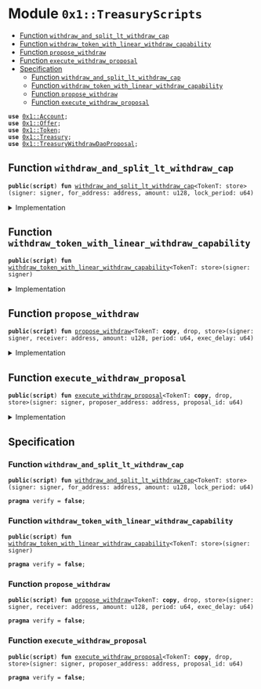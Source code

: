 
<a name="0x1_TreasuryScripts"></a>

# Module `0x1::TreasuryScripts`



-  [Function `withdraw_and_split_lt_withdraw_cap`](#0x1_TreasuryScripts_withdraw_and_split_lt_withdraw_cap)
-  [Function `withdraw_token_with_linear_withdraw_capability`](#0x1_TreasuryScripts_withdraw_token_with_linear_withdraw_capability)
-  [Function `propose_withdraw`](#0x1_TreasuryScripts_propose_withdraw)
-  [Function `execute_withdraw_proposal`](#0x1_TreasuryScripts_execute_withdraw_proposal)
-  [Specification](#@Specification_0)
    -  [Function `withdraw_and_split_lt_withdraw_cap`](#@Specification_0_withdraw_and_split_lt_withdraw_cap)
    -  [Function `withdraw_token_with_linear_withdraw_capability`](#@Specification_0_withdraw_token_with_linear_withdraw_capability)
    -  [Function `propose_withdraw`](#@Specification_0_propose_withdraw)
    -  [Function `execute_withdraw_proposal`](#@Specification_0_execute_withdraw_proposal)


<pre><code><b>use</b> <a href="Account.md#0x1_Account">0x1::Account</a>;
<b>use</b> <a href="Offer.md#0x1_Offer">0x1::Offer</a>;
<b>use</b> <a href="Token.md#0x1_Token">0x1::Token</a>;
<b>use</b> <a href="Treasury.md#0x1_Treasury">0x1::Treasury</a>;
<b>use</b> <a href="TreasuryWithdrawDaoProposal.md#0x1_TreasuryWithdrawDaoProposal">0x1::TreasuryWithdrawDaoProposal</a>;
</code></pre>



<a name="0x1_TreasuryScripts_withdraw_and_split_lt_withdraw_cap"></a>

## Function `withdraw_and_split_lt_withdraw_cap`



<pre><code><b>public</b>(<b>script</b>) <b>fun</b> <a href="TreasuryScripts.md#0x1_TreasuryScripts_withdraw_and_split_lt_withdraw_cap">withdraw_and_split_lt_withdraw_cap</a>&lt;TokenT: store&gt;(signer: signer, for_address: address, amount: u128, lock_period: u64)
</code></pre>



<details>
<summary>Implementation</summary>


<pre><code><b>public</b>(<b>script</b>) <b>fun</b> <a href="TreasuryScripts.md#0x1_TreasuryScripts_withdraw_and_split_lt_withdraw_cap">withdraw_and_split_lt_withdraw_cap</a>&lt;TokenT: store&gt;(
    signer: signer,
    for_address: address,
    amount: u128,
    lock_period: u64,
) {
    // 1. take cap: LinearWithdrawCapability&lt;TokenT&gt;
    <b>let</b> cap = <a href="Treasury.md#0x1_Treasury_remove_linear_withdraw_capability">Treasury::remove_linear_withdraw_capability</a>&lt;TokenT&gt;(&signer);

    // 2. withdraw token and split
    <b>let</b> (tokens, new_cap) = <a href="Treasury.md#0x1_Treasury_split_linear_withdraw_cap">Treasury::split_linear_withdraw_cap</a>(&<b>mut</b> cap, amount);

    // 3. deposit
    <a href="Account.md#0x1_Account_deposit_to_self">Account::deposit_to_self</a>(&signer, tokens);

    // 4. put or destroy key
    <b>if</b> (<a href="Treasury.md#0x1_Treasury_is_empty_linear_withdraw_capability">Treasury::is_empty_linear_withdraw_capability</a>(&cap)) {
        <a href="Treasury.md#0x1_Treasury_destroy_linear_withdraw_capability">Treasury::destroy_linear_withdraw_capability</a>(cap);
    } <b>else</b> {
        <a href="Treasury.md#0x1_Treasury_add_linear_withdraw_capability">Treasury::add_linear_withdraw_capability</a>(&signer, cap);
    };

    // 5. offer
    <a href="Offer.md#0x1_Offer_create">Offer::create</a>(&signer, new_cap, for_address, lock_period);
}
</code></pre>



</details>

<a name="0x1_TreasuryScripts_withdraw_token_with_linear_withdraw_capability"></a>

## Function `withdraw_token_with_linear_withdraw_capability`



<pre><code><b>public</b>(<b>script</b>) <b>fun</b> <a href="TreasuryScripts.md#0x1_TreasuryScripts_withdraw_token_with_linear_withdraw_capability">withdraw_token_with_linear_withdraw_capability</a>&lt;TokenT: store&gt;(signer: signer)
</code></pre>



<details>
<summary>Implementation</summary>


<pre><code><b>public</b>(<b>script</b>) <b>fun</b> <a href="TreasuryScripts.md#0x1_TreasuryScripts_withdraw_token_with_linear_withdraw_capability">withdraw_token_with_linear_withdraw_capability</a>&lt;TokenT: store&gt;(
    signer: signer,
) {
    // 1. take cap
    <b>let</b> cap = <a href="Treasury.md#0x1_Treasury_remove_linear_withdraw_capability">Treasury::remove_linear_withdraw_capability</a>&lt;TokenT&gt;(&signer);

    // 2. withdraw token
    <b>let</b> tokens = <a href="Treasury.md#0x1_Treasury_withdraw_with_linear_capability">Treasury::withdraw_with_linear_capability</a>(&<b>mut</b> cap);

    // 3. deposit
    <a href="Account.md#0x1_Account_deposit_to_self">Account::deposit_to_self</a>(&signer, tokens);

    // 4. put or destroy key
    <b>if</b> (<a href="Treasury.md#0x1_Treasury_is_empty_linear_withdraw_capability">Treasury::is_empty_linear_withdraw_capability</a>(&cap)) {
        <a href="Treasury.md#0x1_Treasury_destroy_linear_withdraw_capability">Treasury::destroy_linear_withdraw_capability</a>(cap);
    } <b>else</b> {
        <a href="Treasury.md#0x1_Treasury_add_linear_withdraw_capability">Treasury::add_linear_withdraw_capability</a>(&signer, cap);
    };
}
</code></pre>



</details>

<a name="0x1_TreasuryScripts_propose_withdraw"></a>

## Function `propose_withdraw`



<pre><code><b>public</b>(<b>script</b>) <b>fun</b> <a href="TreasuryScripts.md#0x1_TreasuryScripts_propose_withdraw">propose_withdraw</a>&lt;TokenT: <b>copy</b>, drop, store&gt;(signer: signer, receiver: address, amount: u128, period: u64, exec_delay: u64)
</code></pre>



<details>
<summary>Implementation</summary>


<pre><code><b>public</b>(<b>script</b>) <b>fun</b> <a href="TreasuryScripts.md#0x1_TreasuryScripts_propose_withdraw">propose_withdraw</a>&lt;TokenT: <b>copy</b> + drop + store&gt;(signer: signer, receiver: address, amount: u128, period: u64, exec_delay: u64){
    <a href="TreasuryWithdrawDaoProposal.md#0x1_TreasuryWithdrawDaoProposal_propose_withdraw">TreasuryWithdrawDaoProposal::propose_withdraw</a>&lt;TokenT&gt;(&signer, receiver, amount, period, exec_delay)
}
</code></pre>



</details>

<a name="0x1_TreasuryScripts_execute_withdraw_proposal"></a>

## Function `execute_withdraw_proposal`



<pre><code><b>public</b>(<b>script</b>) <b>fun</b> <a href="TreasuryScripts.md#0x1_TreasuryScripts_execute_withdraw_proposal">execute_withdraw_proposal</a>&lt;TokenT: <b>copy</b>, drop, store&gt;(signer: signer, proposer_address: address, proposal_id: u64)
</code></pre>



<details>
<summary>Implementation</summary>


<pre><code><b>public</b>(<b>script</b>) <b>fun</b> <a href="TreasuryScripts.md#0x1_TreasuryScripts_execute_withdraw_proposal">execute_withdraw_proposal</a>&lt;TokenT:<b>copy</b> + drop + store&gt;(signer: signer, proposer_address: address,
                                                                   proposal_id: u64,){
    <a href="TreasuryWithdrawDaoProposal.md#0x1_TreasuryWithdrawDaoProposal_execute_withdraw_proposal">TreasuryWithdrawDaoProposal::execute_withdraw_proposal</a>&lt;TokenT&gt;(&signer, proposer_address, proposal_id);
}
</code></pre>



</details>

<a name="@Specification_0"></a>

## Specification


<a name="@Specification_0_withdraw_and_split_lt_withdraw_cap"></a>

### Function `withdraw_and_split_lt_withdraw_cap`


<pre><code><b>public</b>(<b>script</b>) <b>fun</b> <a href="TreasuryScripts.md#0x1_TreasuryScripts_withdraw_and_split_lt_withdraw_cap">withdraw_and_split_lt_withdraw_cap</a>&lt;TokenT: store&gt;(signer: signer, for_address: address, amount: u128, lock_period: u64)
</code></pre>




<pre><code><b>pragma</b> verify = <b>false</b>;
</code></pre>



<a name="@Specification_0_withdraw_token_with_linear_withdraw_capability"></a>

### Function `withdraw_token_with_linear_withdraw_capability`


<pre><code><b>public</b>(<b>script</b>) <b>fun</b> <a href="TreasuryScripts.md#0x1_TreasuryScripts_withdraw_token_with_linear_withdraw_capability">withdraw_token_with_linear_withdraw_capability</a>&lt;TokenT: store&gt;(signer: signer)
</code></pre>




<pre><code><b>pragma</b> verify = <b>false</b>;
</code></pre>



<a name="@Specification_0_propose_withdraw"></a>

### Function `propose_withdraw`


<pre><code><b>public</b>(<b>script</b>) <b>fun</b> <a href="TreasuryScripts.md#0x1_TreasuryScripts_propose_withdraw">propose_withdraw</a>&lt;TokenT: <b>copy</b>, drop, store&gt;(signer: signer, receiver: address, amount: u128, period: u64, exec_delay: u64)
</code></pre>




<pre><code><b>pragma</b> verify = <b>false</b>;
</code></pre>



<a name="@Specification_0_execute_withdraw_proposal"></a>

### Function `execute_withdraw_proposal`


<pre><code><b>public</b>(<b>script</b>) <b>fun</b> <a href="TreasuryScripts.md#0x1_TreasuryScripts_execute_withdraw_proposal">execute_withdraw_proposal</a>&lt;TokenT: <b>copy</b>, drop, store&gt;(signer: signer, proposer_address: address, proposal_id: u64)
</code></pre>




<pre><code><b>pragma</b> verify = <b>false</b>;
</code></pre>
